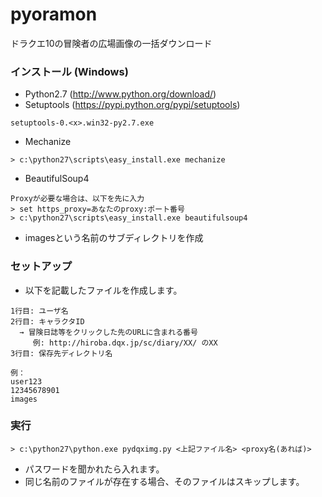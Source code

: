 pyoramon
========
ドラクエ10の冒険者の広場画像の一括ダウンロード

### インストール (Windows)
* Python2.7 (http://www.python.org/download/)
* Setuptools (https://pypi.python.org/pypi/setuptools)
```
setuptools-0.<x>.win32-py2.7.exe
```
* Mechanize
```
> c:\python27\scripts\easy_install.exe mechanize
```
* BeautifulSoup4
```
Proxyが必要な場合は、以下を先に入力
> set https_proxy=あなたのproxy:ポート番号
> c:\python27\scripts\easy_install.exe beautifulsoup4
```
* imagesという名前のサブディレクトリを作成

### セットアップ
*  以下を記載したファイルを作成します。
```
1行目: ユーザ名
2行目: キャラクタID
  → 冒険日誌等をクリックした先のURLに含まれる番号
     例: http://hiroba.dqx.jp/sc/diary/XX/ のXX
3行目: 保存先ディレクトリ名

例：
user123
12345678901
images
```

### 実行
```
> c:\python27\python.exe pydqximg.py <上記ファイル名> <proxy名(あれば)>
```
* パスワードを聞かれたら入れます。
* 同じ名前のファイルが存在する場合、そのファイルはスキップします。
